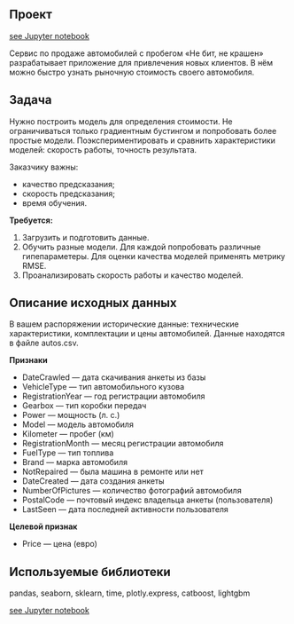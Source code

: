 ## Проект

[see Jupyter notebook](https://github.com/Nikorosva76/Student-projects/blob/main/Car_Price_Forecast/car_price_forecast.ipynb)

Сервис по продаже автомобилей с пробегом «Не бит, не крашен» разрабатывает приложение для привлечения новых клиентов. В нём можно быстро узнать рыночную стоимость своего автомобиля. 

## Задача
Нужно построить модель для определения стоимости. Не ограничиваться только градиентным бустингом и попробовать более простые модели.
Поэкспериментировать  и сравнить характеристики моделей: скорость работы, точность результата.

Заказчику важны:
- качество предсказания;
- скорость предсказания;
- время обучения.

**Требуется:**

1.	Загрузить и подготовить данные.
2.	Обучить разные модели. Для каждой попробовать различные гипепараметеры. Для оценки качества моделей применять метрику RMSE.
3.	Проанализировать скорость работы и качество моделей.

## Описание исходных данных
В вашем распоряжении исторические данные: технические характеристики, комплектации и цены автомобилей.
Данные находятся в файле autos.csv.

__Признаки__
- DateCrawled — дата скачивания анкеты из базы
- VehicleType — тип автомобильного кузова
- RegistrationYear — год регистрации автомобиля
- Gearbox — тип коробки передач
- Power — мощность (л. с.)
- Model — модель автомобиля
- Kilometer — пробег (км)
- RegistrationMonth — месяц регистрации автомобиля
- FuelType — тип топлива
- Brand — марка автомобиля
- NotRepaired — была машина в ремонте или нет
- DateCreated — дата создания анкеты
- NumberOfPictures — количество фотографий автомобиля
- PostalCode — почтовый индекс владельца анкеты (пользователя)
- LastSeen — дата последней активности пользователя

__Целевой признак__
- Price — цена (евро)

## Используемые библиотеки
pandas, seaborn, sklearn, time, plotly.express, catboost, lightgbm

[see Jupyter notebook](https://github.com/Nikorosva76/Student-projects/blob/main/Car_Price_Forecast/car_price_forecast.ipynb)
